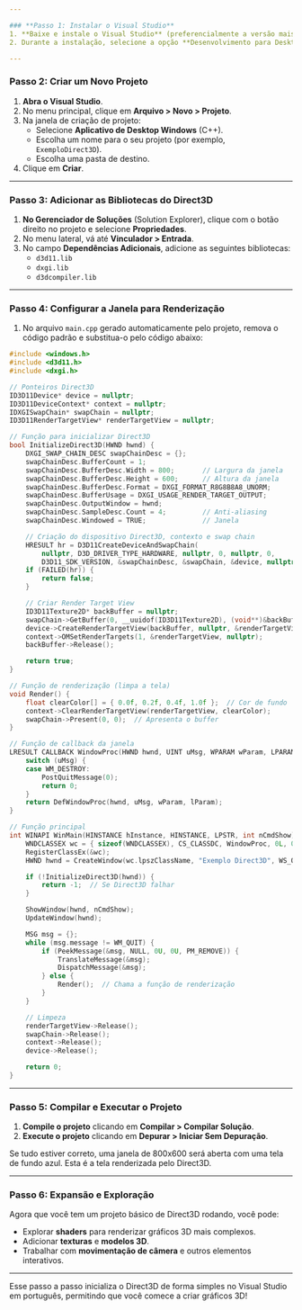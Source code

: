 ```yaml
---

### **Passo 1: Instalar o Visual Studio**
1. **Baixe e instale o Visual Studio** (preferencialmente a versão mais recente).
2. Durante a instalação, selecione a opção **Desenvolvimento para Desktop com C++** para garantir que as ferramentas necessárias sejam instaladas.

---
```


### **Passo 2: Criar um Novo Projeto**
1. **Abra o Visual Studio**.
2. No menu principal, clique em **Arquivo > Novo > Projeto**.
3. Na janela de criação de projeto:
   - Selecione **Aplicativo de Desktop Windows** (C++).
   - Escolha um nome para o seu projeto (por exemplo, `ExemploDirect3D`).
   - Escolha uma pasta de destino.
4. Clique em **Criar**.

---

### **Passo 3: Adicionar as Bibliotecas do Direct3D**
1. **No Gerenciador de Soluções** (Solution Explorer), clique com o botão direito no projeto e selecione **Propriedades**.
2. No menu lateral, vá até **Vinculador > Entrada**.
3. No campo **Dependências Adicionais**, adicione as seguintes bibliotecas:
   - `d3d11.lib`
   - `dxgi.lib`
   - `d3dcompiler.lib`

---

### **Passo 4: Configurar a Janela para Renderização**
1. No arquivo `main.cpp` gerado automaticamente pelo projeto, remova o código padrão e substitua-o pelo código abaixo:

```cpp
#include <windows.h>
#include <d3d11.h>
#include <dxgi.h>

// Ponteiros Direct3D
ID3D11Device* device = nullptr;
ID3D11DeviceContext* context = nullptr;
IDXGISwapChain* swapChain = nullptr;
ID3D11RenderTargetView* renderTargetView = nullptr;

// Função para inicializar Direct3D
bool InitializeDirect3D(HWND hwnd) {
    DXGI_SWAP_CHAIN_DESC swapChainDesc = {};
    swapChainDesc.BufferCount = 1;
    swapChainDesc.BufferDesc.Width = 800;       // Largura da janela
    swapChainDesc.BufferDesc.Height = 600;      // Altura da janela
    swapChainDesc.BufferDesc.Format = DXGI_FORMAT_R8G8B8A8_UNORM;
    swapChainDesc.BufferUsage = DXGI_USAGE_RENDER_TARGET_OUTPUT;
    swapChainDesc.OutputWindow = hwnd;
    swapChainDesc.SampleDesc.Count = 4;         // Anti-aliasing
    swapChainDesc.Windowed = TRUE;              // Janela

    // Criação do dispositivo Direct3D, contexto e swap chain
    HRESULT hr = D3D11CreateDeviceAndSwapChain(
        nullptr, D3D_DRIVER_TYPE_HARDWARE, nullptr, 0, nullptr, 0,
        D3D11_SDK_VERSION, &swapChainDesc, &swapChain, &device, nullptr, &context);
    if (FAILED(hr)) {
        return false;
    }

    // Criar Render Target View
    ID3D11Texture2D* backBuffer = nullptr;
    swapChain->GetBuffer(0, __uuidof(ID3D11Texture2D), (void**)&backBuffer);
    device->CreateRenderTargetView(backBuffer, nullptr, &renderTargetView);
    context->OMSetRenderTargets(1, &renderTargetView, nullptr);
    backBuffer->Release();

    return true;
}

// Função de renderização (limpa a tela)
void Render() {
    float clearColor[] = { 0.0f, 0.2f, 0.4f, 1.0f };  // Cor de fundo
    context->ClearRenderTargetView(renderTargetView, clearColor);
    swapChain->Present(0, 0);  // Apresenta o buffer
}

// Função de callback da janela
LRESULT CALLBACK WindowProc(HWND hwnd, UINT uMsg, WPARAM wParam, LPARAM lParam) {
    switch (uMsg) {
    case WM_DESTROY:
        PostQuitMessage(0);
        return 0;
    }
    return DefWindowProc(hwnd, uMsg, wParam, lParam);
}

// Função principal
int WINAPI WinMain(HINSTANCE hInstance, HINSTANCE, LPSTR, int nCmdShow) {
    WNDCLASSEX wc = { sizeof(WNDCLASSEX), CS_CLASSDC, WindowProc, 0L, 0L, GetModuleHandle(NULL), NULL, NULL, NULL, NULL, "Direct3DWindow", NULL };
    RegisterClassEx(&wc);
    HWND hwnd = CreateWindow(wc.lpszClassName, "Exemplo Direct3D", WS_OVERLAPPEDWINDOW, 100, 100, 800, 600, NULL, NULL, wc.hInstance, NULL);

    if (!InitializeDirect3D(hwnd)) {
        return -1;  // Se Direct3D falhar
    }

    ShowWindow(hwnd, nCmdShow);
    UpdateWindow(hwnd);

    MSG msg = {};
    while (msg.message != WM_QUIT) {
        if (PeekMessage(&msg, NULL, 0U, 0U, PM_REMOVE)) {
            TranslateMessage(&msg);
            DispatchMessage(&msg);
        } else {
            Render();  // Chama a função de renderização
        }
    }

    // Limpeza
    renderTargetView->Release();
    swapChain->Release();
    context->Release();
    device->Release();

    return 0;
}
```

---

### **Passo 5: Compilar e Executar o Projeto**
1. **Compile o projeto** clicando em **Compilar > Compilar Solução**.
2. **Execute o projeto** clicando em **Depurar > Iniciar Sem Depuração**.

Se tudo estiver correto, uma janela de 800x600 será aberta com uma tela de fundo azul. Esta é a tela renderizada pelo Direct3D.

---

### **Passo 6: Expansão e Exploração**
Agora que você tem um projeto básico de Direct3D rodando, você pode:
- Explorar **shaders** para renderizar gráficos 3D mais complexos.
- Adicionar **texturas** e **modelos 3D**.
- Trabalhar com **movimentação de câmera** e outros elementos interativos.

---

Esse passo a passo inicializa o Direct3D de forma simples no Visual Studio em português, permitindo que você comece a criar gráficos 3D!

